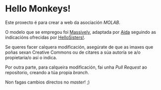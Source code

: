 # Hello Monkeys!

Este proxecto é para crear a web da asociación _MOLAB_.

O modelo que se empregou foi [Massively](https://html5up.net/dimension), adaptada por [Aida](https://aidawhale.github.io/) seguindo as indicacións ofrecidas por [HelloSisters!](https://hellosisters.github.io/).

Se queres facer calquera modificación, asegúrate de que as imaxes que poñas sexan Creative Commons ou de citares a súa autoría se a/o propietaria/o así o indica.

Por outra parte, para calqueira modificación, fai unha *Pull Request* ao repositorio, creando a túa propia _branch_.

Non fagas cambios directos no _master_! ;)

